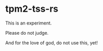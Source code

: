 # tpm2-tss-rs

This is an experiment.

Please do not judge.

And for the love of god, do not use this, yet!